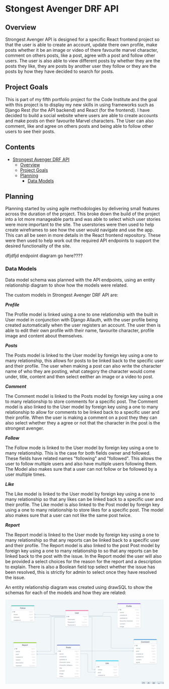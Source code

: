 # Stongest Avenger DRF API

## Overview

Strongest Avenger API is designed for a specific React frontend project so that the user is able to create an account, update there own profile, make posts whether it be an image or video of there favourite marvel character, comment on others posts, like a post, agree with a post and follow other users. 
The user is also able to view different posts by whether they are the posts they like, they are posts by another user they follow or they are the posts by how they have decided to search for posts.

## Project Goals

This is part of my fifth  portfolio project for the Code Institute and the goal with this project is to display my new skills in using frameworks such as Django Rest (for the API backend) and React (for the frontend). I have decided to build a social website where users are able to create accounts and make posts on their favourite Marvel characters. The User can also comment, like and agree on others posts and being able to follow other users to see their posts.

## Contents

- [Strongest Avenger DRF API](#strongest-avenger-drf-api)
  - [Overview](#overview)
  - [Project Goals](#project-goals)
  - [Planning](#planning)
    - [Data Models](#data-models)

## Planning

Planning started by using agile methodologies by delivering small features across the duration of the project. This broke down the build of the project into a lot more manageable parts and was able to select which user stories were more important to the site. The userstories were then used to help create wireframes to see how the user would navigate and use the app. This can all be seen in more details in the React frontend repository.
These were then used to help work out the required API endpoints to support the desired functionality of the site.

dfjdfjd endpoint diagram go here????

### Data Models

Data model schema was planned with the API endpoints, using an entity relationship diagram to show how the models were related.

The custom models in Strongest Avenger DRF API are:

***Profile***

The Profile model is linked using a one to one relationship with the built in User model in conjunction with Django Allauth, with the user profile being created automatically when the user registers an account.
The user then is able to edit their own profile with their name, favourite character, profile image and content about themselves.

***Posts***

The Posts model is linked to the User model by foreign key using a one to many relationship, this allows for posts to be linked back to the specific user and their profile.
The user when making a post can also write the character name of who they are posting, what category the character would come under, title, content and then select eeither an image or a video to post.

***Comment***

The Comment model is linked to the Posts model by foreign key using a one to many relationship to store comments for a specific post.
The Comment model is also linked to the User model by foreign key using a one to many relationship to allow for comments to be linked back to a specific user and their profile.
When the user is making a comment on a post they they can also select whether they a agree or not that the character in the post is the strongest avenger.

***Follow***

The Follow mode is linked to the User model by foreign key using a one to many relationship. This is the case for both fields owner and followed. These fields have related names "following" and "followed". This allows the user to follow multiple users and also have multiple users following them.
The Model also makes sure that a user can not follow or be followed by a user multiple times.

***Like***

The Like model is linked to the User model by foreign key using a one to many relationship so that any likes can be linked back to a specific user and their profile.
The Like model is also linked to the Post model by foreign key using a one to many relationship to store likes for a specific post.
The model also makes sure that a user can not like the same post twice.

***Report***

The Report model is linked to the User mode by foreign key using a one to many relationship so that any reports can be linked back to a specific user and their profile.
The Report model is also linked to the post Post model by foreign key using a one to many relationship to so that any reports can be linked back to the post with the issue.
In the Report model the user will also be provided a select choices for the reason for the report and a description to explain.
There is also a Boolean field top select whether the issue has been resolved, this is strictly for admin to select once they have resolved the issue.

An entity relationship diagram was created using drawSQL to show the schemas for each of the models and how they are related:

![ERD Screenshot](docs/readme_screenshots/erd-screenshot.png)